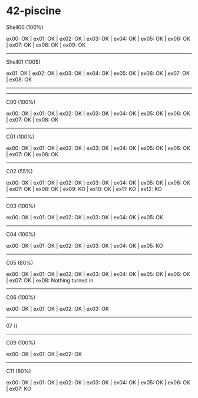 # 42-piscine
Shell00 (100%)

ex00: OK | ex01: OK | ex02: OK | ex03: OK | ex04: OK | ex05: OK | ex06: OK | ex07: OK | ex08: OK | ex09: OK

***

Shell01 (100$)

ex01: OK | ex02: OK | ex03: OK | ex04: OK | ex05: OK | ex06: OK | ex07: OK | ex08: OK

***
***

C00 (100%)

ex00: OK | ex01: OK | ex02: OK | ex03: OK | ex04: OK | ex05: OK | ex06: OK | ex07: OK | ex08: OK

***

C01 (100%)

ex00: OK | ex01: OK | ex02: OK | ex03: OK | ex04: OK | ex05: OK | ex06: OK | ex07: OK | ex08: OK

***

C02 (55%)

ex00: OK | ex01: OK | ex02: OK | ex03: OK | ex04: OK | ex05: OK | ex06: OK | ex07: OK | ex08: OK | ex09: KO | ex10: OK | ex11: KO | ex12: KO

***

C03 (100%)

ex00: OK | ex01: OK | ex02: OK | ex03: OK | ex04: OK | ex05: OK

***

C04 (100%)

ex00: OK | ex01: OK | ex02: OK | ex03: OK | ex04: OK | ex05: KO

***

C05 (80%)

ex00: OK | ex01: OK | ex02: OK | ex03: OK | ex04: OK | ex05: OK | ex06: OK | ex07: OK | ex08: Nothing turned in

***

C06 (100%)

ex00: OK | ex01: OK | ex02: OK | ex03: OK

***
07 ()

***
C09 (100%)

ex00: OK | ex01: OK | ex02: OK

***
C11 (80%)

ex00: OK | ex01: OK | ex02: OK | ex03: OK | ex04: OK | ex05: OK | ex06: OK | ex07: KO
